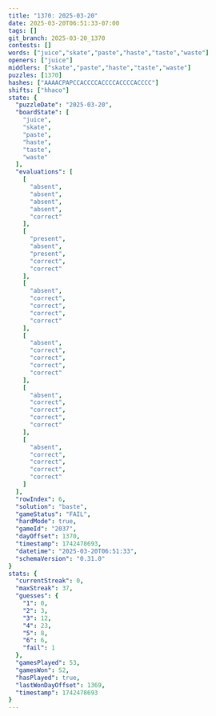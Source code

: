 ```yaml
---
title: "1370: 2025-03-20"
date: 2025-03-20T06:51:33-07:00
tags: []
git_branch: 2025-03-20_1370
contests: []
words: ["juice","skate","paste","haste","taste","waste"]
openers: ["juice"]
middlers: ["skate","paste","haste","taste","waste"]
puzzles: [1370]
hashes: ["AAAACPAPCCACCCCACCCCACCCCACCCC"]
shifts: ["hhaco"]
state: {
  "puzzleDate": "2025-03-20",
  "boardState": [
    "juice",
    "skate",
    "paste",
    "haste",
    "taste",
    "waste"
  ],
  "evaluations": [
    [
      "absent",
      "absent",
      "absent",
      "absent",
      "correct"
    ],
    [
      "present",
      "absent",
      "present",
      "correct",
      "correct"
    ],
    [
      "absent",
      "correct",
      "correct",
      "correct",
      "correct"
    ],
    [
      "absent",
      "correct",
      "correct",
      "correct",
      "correct"
    ],
    [
      "absent",
      "correct",
      "correct",
      "correct",
      "correct"
    ],
    [
      "absent",
      "correct",
      "correct",
      "correct",
      "correct"
    ]
  ],
  "rowIndex": 6,
  "solution": "baste",
  "gameStatus": "FAIL",
  "hardMode": true,
  "gameId": "2037",
  "dayOffset": 1370,
  "timestamp": 1742478693,
  "datetime": "2025-03-20T06:51:33",
  "schemaVersion": "0.31.0"
}
stats: {
  "currentStreak": 0,
  "maxStreak": 37,
  "guesses": {
    "1": 0,
    "2": 3,
    "3": 12,
    "4": 23,
    "5": 8,
    "6": 6,
    "fail": 1
  },
  "gamesPlayed": 53,
  "gamesWon": 52,
  "hasPlayed": true,
  "lastWonDayOffset": 1369,
  "timestamp": 1742478693
}
---
```

<!-- more -->

